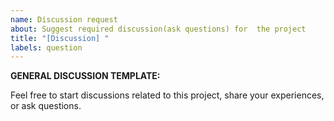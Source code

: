 ```yaml
---
name: Discussion request
about: Suggest required discussion(ask questions) for  the project
title: "[Discussion] "
labels: question
---
```


**GENERAL DISCUSSION TEMPLATE:**

Feel free to start discussions related to this project, share your experiences, or ask questions.
